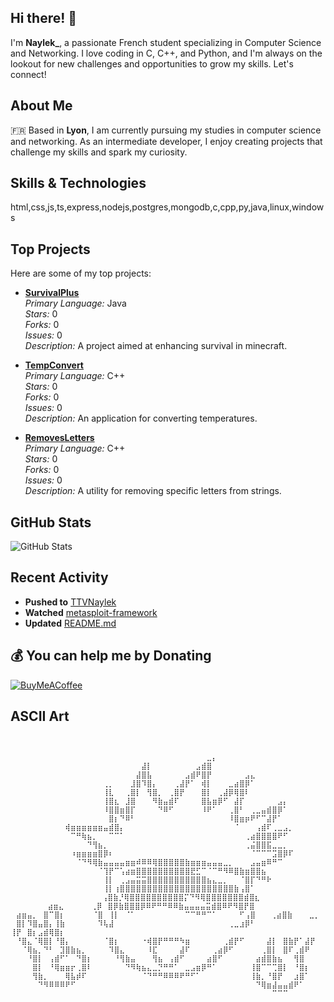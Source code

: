 ## Hi there! 👋

I'm **Naylek_**, a passionate French student specializing in Computer Science and Networking. I love coding in C, C++, and Python, and I'm always on the lookout for new challenges and opportunities to grow my skills. Let's connect!

## About Me

🇫🇷 Based in **Lyon**, I am currently pursuing my studies in computer science and networking. As an intermediate developer, I enjoy creating projects that challenge my skills and spark my curiosity.

## Skills & Technologies

html,css,js,ts,express,nodejs,postgres,mongodb,c,cpp,py,java,linux,windows

## Top Projects

Here are some of my top projects:

- [**SurvivalPlus**](https://github.com/TTVNaylek/SurvivalPlus)  
  *Primary Language:* Java  
  *Stars:* 0  
  *Forks:* 0  
  *Issues:* 0  
  *Description:* A project aimed at enhancing survival in minecraft.

- [**TempConvert**](https://github.com/TTVNaylek/TempConvert)  
  *Primary Language:* C++  
  *Stars:* 0  
  *Forks:* 0  
  *Issues:* 0  
  *Description:* An application for converting temperatures.

- [**RemovesLetters**](https://github.com/TTVNaylek/RemovesLetters)  
  *Primary Language:* C++  
  *Stars:* 0  
  *Forks:* 0  
  *Issues:* 0  
  *Description:* A utility for removing specific letters from strings.

## GitHub Stats

![GitHub Stats](https://github-readme-stats.vercel.app/api?username=TTVNaylek&show_icons=true&theme=radical)


## Recent Activity

- **Pushed to** [TTVNaylek](https://github.com/TTVNaylek/TTVNaylek)
- **Watched** [metasploit-framework](https://github.com/rapid7/metasploit-framework)
- **Updated** [README.md](https://github.com/TTVNaylek/TTVNaylek/commit/08d67dcb4e9b6313f6321b3c86c759c288d01805)

## 💰  You can help me by Donating

 [![BuyMeACoffee](https://img.shields.io/badge/Buy%20Me%20a%20Coffee-ffdd00?style=for-the-badge&logo=buy-me-a-coffee&logoColor=black)](https://buymeacoffee.com/naylek_) 

## ASCII Art

```
⠀⠀⠀⠀⠀⠀⠀⠀⠀⠀⠀⠀⠀⠀⠀⠀⠀⠀⠀⠀⠀⠀⠀⠀⠀⠀⠀⠀⠀⠀⠀⠀⠀⠀⠀⠀⠀⠀⠀⠀⠀⠀⠀⠀⠀⠀⠀⠀⠀⠀⠀⠀⠀⠀⠀⠀⠀
⠀⠀⠀⠀⠀⠀⠀⠀⠀⠀⠀⠀⠀⠀⠀⠀⠀⠀⠀⠀⠀⠀⠀⠀⠀⠀⠀⠀⠀⠀⠀⠀⠀⠀⠀⠀⠀⠀⠀⠀⠀⠀⠀⠀⠀⠀⠀⠀⠀⠀⠀⠀⠀⠀⠀⠀⠀
⠀⠀⠀⠀⠀⠀⠀⠀⠀⠀⠀⠀⠀⠀⠀⠀⠀⠀⠀⠀⠀⠀⠀⠀⠀⠀⠀⠀⠀⠀⠀⠀⠀⠀⠀⠀⣀⡄⠀⠀⠀⠀⠀⠀⠀⠀⠀⠀⠀⠀⠀⠀⠀⠀⠀⠀⠀
⠀⠀⠀⠀⠀⠀⠀⠀⠀⠀⠀⠀⠀⠀⠀⠀⠀⠀⠀⠀⠀⠀⠀⠀⣼⡇⠀⠀⠀⠀⠀⠀⠀⠀⣠⣾⣿⠀⠀⠀⠀⠀⠀⠀⠀⠀⠀⠀⠀⠀⠀⠀⠀⠀⠀⠀⠀
⠀⠀⠀⠀⠀⠀⠀⠀⠀⠀⠀⠀⠀⠀⠀⠀⠀⠀⠀⠀⠀⠀⠀⣼⣿⣧⠀⠀⠀⠀⠀⠀⣠⣾⠟⣿⡟⠀⠀⠀⠀⠀⠀⣠⣄⠀⠀⠀⠀⠀⠀⠀⠀⠀⠀⠀⠀
⠀⠀⠀⠀⠀⠀⠀⠀⠀⠀⠀⠀⠀⠀⠀⠀⠀⢀⡀⠀⠀⠀⣸⣿⠹⣿⡄⠀⠀⠀⢀⣼⡟⠁⠀⢾⡇⠀⠀⠀⣀⣴⣿⡿⠁⠀⠀⠀⠀⠀⠀⠀⠀⠀⠀⠀⠀
⠀⠀⠀⠀⠀⠀⠀⠀⠀⠀⠀⠀⠀⠀⠀⠀⠀⢸⣇⠀⠀⢀⣿⡇⠀⢻⣿⡀⠀⢀⣿⡟⠀⠀⠀⣿⡇⠀⢀⣼⡿⢿⣿⠇⠀⠀⠀⠀⠀⠀⠀⠀⠀⠀⠀⠀⠀
⠀⠀⠀⠀⠀⠀⠀⠀⠀⠀⠀⠀⠀⠀⠀⠀⠀⢸⣿⣆⠀⣸⣿⠀⠀⠀⠻⣷⣤⣾⠏⠀⠀⠀⠀⣿⣧⣶⡿⠋⠀⣼⡏⠀⠀⠀⠀⠀⠀⣠⡄⠀⠀⠀⠀⠀⠀
⠀⠀⠀⠀⠀⠀⠀⠀⠀⠀⠀⠀⠀⠀⠀⠀⠀⠸⣿⣿⣶⣿⡏⠀⠀⠀⠀⠙⠿⠋⠀⠀⠀⠀⠀⠸⠟⠁⠀⠀⢀⣿⠃⠀⢀⣀⣤⣾⣿⡿⠁⠀⠀⠀⠀⠀⠀
⠀⠀⠀⠀⠀⠀⠀⠀⠀⠀⠀⠀⠀⠀⠀⠀⠀⠀⣿⡆⠙⠿⠃⠀⠀⠀⠀⠀⠀⠀⠀⠀⠀⠀⠀⠀⠀⠀⠀⠀⠸⣿⣶⡶⠟⠋⠉⣼⡟⠁⠀⠀⠀⠀⠀⠀⠀
⠀⠀⠀⠀⠀⠀⠀⠀⠀⠀⢾⣶⣶⣶⣶⣶⣶⣤⣾⣿⡄⠀⠀⠀⠀⠀⠀⠀⠀⠀⠀⠀⠀⠀⠀⠀⠀⠀⠀⠀⠀⠈⠀⠀⠀⢠⣾⠏⢀⣀⣠⡀⠀⠀⠀⠀⠀
⠀⠀⠀⠀⠀⠀⠀⠀⠀⠀⠀⠉⠛⢷⣦⡀⠀⠀⠉⠉⠁⠀⠀⠀⠀⠀⠀⠀⠀⠀⠀⠀⠀⠀⠀⠀⠀⠀⠀⠀⠀⠀⠀⢀⣴⣿⣿⣿⣿⠟⠋⠀⠀⠀⠀⠀⠀
⠀⠀⠀⠀⠀⠀⠀⠀⠀⠀⠀⠀⠀⠀⠙⢻⣦⡀⠀⠀⠀⠀⠀⠀⠀⠀⠀⠀⠀⠀⠀⠀⠀⠀⠀⠀⠀⠀⠀⠀⠀⠀⠀⢀⣬⣿⣿⣯⣀⣀⡀⠀⠀⠀⠀⠀⠀
⠀⠀⠀⠀⠀⠀⠀⠀⠀⠀⠀⠰⣶⣶⣶⣶⣿⡿⠆⠀⠀⠀⠀⠀⠀⠀⠀⠀⠀⠀⠀⠀⠀⠀⠀⠀⠀⠀⠀⠀⠀⠀⠀⠀⠈⠉⠉⠉⣩⣿⡿⠏⠀⠀⠀⠀⠀
⠀⠀⠀⠀⠀⠀⠀⠀⠀⠀⠀⠀⠈⠙⠻⢿⣷⣤⣤⣤⣤⣶⣶⠾⠿⠿⢿⣿⣿⣿⣿⣿⣷⣶⣶⣶⣤⣤⣤⣀⡀⠀⠀⠀⣠⣤⣶⠿⠛⠉⠀⠀⠀⠀⠀⠀⠀
⠀⠀⠀⠀⠀⠀⠀⠀⠀⠀⠀⠀⠀⠀⠀⠀⠈⢹⡟⠉⢡⣴⣶⣿⣿⣿⣿⣿⣿⣿⣿⣿⣿⣟⣋⠉⠈⠉⠛⠻⠿⣿⣷⣶⣿⣿⣦⠀⠀⠀⠀⠀⠀⠀⠀⠀⠀
⠀⠀⠀⠀⠀⠀⠀⠀⠀⠀⠀⠀⠀⠀⠀⠀⠀⢸⡇⠀⢀⣠⣤⣭⣭⣿⣿⣿⣿⣿⣿⣿⣿⣿⣿⣿⣦⣄⣀⡀⠀⠀⠈⣿⡏⠙⠛⠗⠀⠀⠀⠀⠀⠀⠀⠀⠀
⠀⠀⠀⠀⠀⠀⠀⠀⠀⠀⠀⠀⠀⠀⠀⠀⠀⢸⡇⢰⣿⣿⣿⣿⣿⣿⣿⣿⣿⣿⣿⣿⣿⣿⣿⣿⣿⣿⣿⣿⣿⣷⢠⣿⠁⠀⠀⠀⠀⠀⠀⠀⠀⠀⠀⠀⠀
⠀⠀⠀⠀⠀⠀⠀⠀⠀⠀⠀⠀⠀⠀⠀ ⠀⢠⣿⣷⡘⢿⣿⣿⣿⣿⣿⣿⣿⣿⣿⣿⡍⠙⠻⢿⣿⣿⣿⣿⣿⣿⣿⣾⣿⣆⠀⠀⠀⠀⠀⠀⠀⠀⠀⠀⠀⠀
⠀⠀⠀⠀⠀ ⠀⣴⣶⣄⠀⠀⠀⠀⠀⢀⡿⠀⣿⡿⣷⣿⣿⣿⡿⠿⠟⠛⠛⠿⠿⣷⣤⣤⣤⣤⣭⣾⣿⠿⠟⠻⣿⡟⣿⠀⠀⠀⠀⠀⠀⠀⠀⠀⠀⠀⠀
⠀⣴⣶⣤⡀⠀⣿⠉⣿⡆⠀⠀⠀⠀⠀⠈⣿⠀⢸⡇⠀⠈⠁⠀⠀⠀⠀⠀⠀⠀⠀⠀⠉⠉⠛⠛⠉⠁⠀⠀⠀⠀⠋⢠⣿⠀⠀ ⢀⣴⣿⣷⠀⠀⠀⣀⡀⠀
⠀⣿⡇⠹⣿⣤⣿⡄⢸⣷⠀⠀⠀⠀⠀⠀⠹⢧⣼⠀⠀⠀⠀⠀⠀⠀⠀⠀⠀⠀⠀⠀⠀⠀⠀⠀⠀⠀⠀⠀⢀⣀⣰⡿⠃⠀⠀  ⢸⡟⠀⣿⡆⣠⣾⢿⣿⡆
⠀⠘⣿⣄⠈⢿⣿⡇⠘⣿⡄⠀⠀⠀⠀⠀⠀⠈⣿⡆⠀⠀⠀⠀⠐⢾⣿⡟⠛⠛⠛⠳⣶⠀⠀⠀⠀⠀⠀⢀⣾⡟⠋⠀⠀⠀⠀⣼⡇⠀⣿⣷⡟⠁⣼⡟⠀
⠀⠀⠈⢿⣦⡀⠙⠃⠀⣹⣿⣷⣦⡀⠀⠀⠀⠀⠹⣿⣄⠀⠀⠀⠀⠸⣏⠀⠀⠀⠀⣼⠏⠀⠀⠀⠀⢀⣴⡿⠋⠀⠀⠀⠀⠀⢀⣿⡇⠀⣿⠏⢀⣾⠟⠀⠀
⠀⠀⠀⠘⣿⡇⠀⢠⣾⠋⠁⠀⠙⣿⡆⠀⠀⠀⠀⠘⢻⣷⣤⠀⠀⠀⢻⣦⠀⢠⣾⠋⠀⠀⠀⠀⣴⣿⠋⠀⠀⠀⠀⠀⠀⣴⣾⣿⣷⣦⠀⠀⢻⣿⠀⠀⠀
⠀⠀⠀⠀⣿⡇⠀⠘⢿⣶⣶⡖⢀⣿⠇⠀⠀⠀⠀⠀⠀⠙⠻⢷⣦⣄⣀⡙⠛⠛⠁⠀⣀⣠⣶⡿⠛⠁⠀⠀⠀⠀⠀⠀⢸⣿⠉⠉⢉⣿⡇⠀⠘⣿⡆⠀⠀
⠀⠀⠀⠀⢻⣷⡀⠀⠀⠀⢿⣧⡾⠏⠀⠀⠀⠀⠀⠀⠀⠀⠀⠀⠈⠙⠛⠛⠿⠿⠿⠟⠛⠋⠁⠀⠀⠀⠀⠀⠀⠀⠀⠀⢸⣷⡀⠘⣿⡟⠀⠀⣰⣿⠁⠀⠀
⠀⠀⠀⠀⠀⠙⠻⠿⠿⠿⠟⠋⠀⠀⠀⠀⠀⠀⠀⠀⠀⠀⠀⠀⠀⠀⠀⠀⠀⠀⠀⠀⠀⠀⠀⠀⠀⠀⠀⠀⠀⠀⠀⠀⠀⠙⢿⣶⣼⣤⣤⣾⠟⠁⠀⠀⠀
⠀⠀⠀⠀⠀⠀⠀⠀⠀⠀⠀⠀⠀⠀⠀⠀⠀⠀⠀⠀⠀⠀⠀⠀⠀⠀⠀⠀⠀⠀⠀⠀⠀⠀⠀⠀⠀⠀⠀⠀⠀⠀⠀⠀⠀⠀⠀⠀⠉⠉⠉⠀⠀⠀⠀⠀⠀
⠀⠀⠀⠀⠀⠀⠀⠀⠀⠀⠀⠀⠀⠀⠀⠀⠀⠀⠀⠀⠀⠀⠀⠀⠀⠀⠀⠀⠀⠀⠀⠀⠀⠀⠀⠀⠀⠀⠀⠀⠀⠀⠀⠀⠀⠀⠀⠀⠀⠀⠀⠀⠀⠀⠀⠀⠀
```
